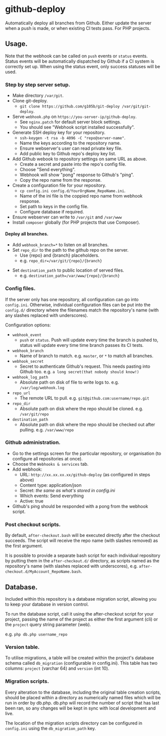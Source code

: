 # github-deploy

Automatically deploy all branches from Github. Either update the server when a push is made, or when existing CI tests pass. For PHP projects.

## Usage.

Note that the webhook can be called on `push` events or `status` events. Status events will be automatically dispatched by Github if a CI system is correctly set up. When using the status event, only success statuses will be used.

### Step by step server setup.

+ Make directory `/var/git`.
+ Clone git-deploy.
	+ `git clone https://github.com/g105b/git-deploy /var/git/git-deploy`.
+ Serve `webhook.php` on `https://you-server-ip/github-deploy`.
	+ See `nginx.patch` for default server block settings.
	+ You should see "Webhook script installed successfully".
+ Generate SSH deploy key for your repository.
	+ `ssh-keygen -t rsa -b 4096 -C "repo@server-name"`.
	+ Name the keys according to the repository name.
	+ Ensure webserver's user can read private key file.
	+ Add public key to Github repo's deploy key list.
+ Add Github webook to repository settings on same URL as above.
	+ Create a secret and paste into the repo's config file.
	+ Choose "Send everything".
	+ Webhook will show "pong" response to Github's "ping".
	+ Copy the repo name from the response.
+ Create a configuration file for your repository.
	+ `cp config.ini config.d/YourOrgName_RepoName.ini`.
	+ Name of the ini file is the coppied repo name from webhook response.
	+ Set path to keys in the config file.
	+ Configure database if required.
+ Ensure webserver can write to `/var/git` and `/var/www`
+ Install `composer` globally (for PHP projects that use Composer).

#### Deploy all branches.

+ Add `webhook_branch=*` to listen on all branches.
+ Set `repo_dir` to the path to the github repo on the server.
	+ Use {repo} and {branch} placeholders.
	+ e.g. `repo_dir=/var/git/{repo}/{branch}`
- Set `destination_path` to public location of served files.
	+ e.g. `destination_path=/var/www/{repo}/{branch}`

### Config files.

If the server only has one repository, all configuration can go into `config.ini`. Otherwise, individual configuration files can be put into the `config.d/` directory where the filenames match the repository's name (with any slashes replaced with underscores).

Configuration options:

+ `webhook_event`
	+ `push` or `status`. Push will update every time the branch is pushed to, status will update every time time branch passes its CI tests.
+ `webhook_branch`
	+ Name of branch to match. e.g. `master`, or `*` to match all branches.
+ `webhook_secret`
	+ Secret to authenticate Github's request. This needs pasting into Github too. e.g. `a long secret(that nobody should know!)`
+ `webhook_log_path`
	+ Absolute path on disk of file to write logs to. e.g. `/var/log/webhook.log`
+ `repo_url`
	+ The remote URL to pull. e.g. `git@github.com:username/repo.git`
+ `repo_dir`
	+ Absolute path on disk where the repo should be cloned. e.g. `/var/git/repo`
+ `destination_path`
	+ Absolute path on disk where the repo should be checked out after pulling. e.g. `/var/www/repo`

### Github administration.

+ Go to the settings screen for the particular repository, or organisation (to configure all repositories at once).
+ Choose the `Webhooks & services` tab.
+ Add webhook:
	+ URL: `http://xx.xx.xx.xx/github-deploy` (as configured in steps above)
	+ Content type: application/json
	+ Secret: _the same as what's stored in config.ini_
	+ Which events: Send everything
	+ Active: true
+ Github's ping should be responded with a pong from the webhook script.

### Post checkout scripts.

By default, `after-checkout.bash` will be executed directly after the checkout succeeds. The script will receive the repo name (with slashes removed) as the first argument.

It is possible to provide a separate bash script for each individual repository by putting them in the `after-checkout.d/` directory, as scripts named as the repository's name (with slashes replaced with underscores), e.g. `after-checkout.d/MyAccount_RepoName.bash`.

## Database.

Included within this repository is a database migration script, allowing you to keep your database in version control.

To run the database script, call it using the after-checkout script for your project, passing the name of the project as either the first argument (cli) or the `project` query string parameter (web).

e.g. `php db.php username_repo`

### Version table.

To utilise migrations, a table will be created within the project's database schema called `db_migration` (configurable in config.ini). This table has two columns: `project` (varchar 64) and `version` (int 10).

### Migration scripts.

Every alteration to the database, including the original table creation scripts, should be placed within a directory as numerically named files which will be run in order by db.php. db.php will record the number of script that has last been ran, so any changes will be kept in sync with local development and live.

The location of the migration scripts directory can be configured in `config.ini` using the `db_migration_path` key.
